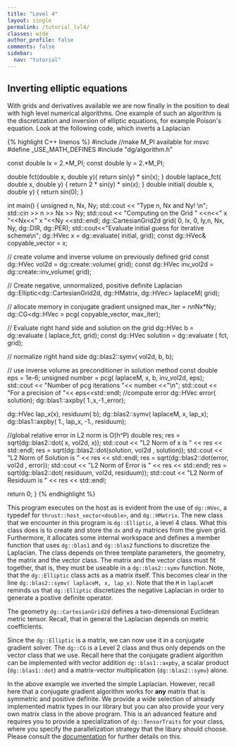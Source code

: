 ```yaml
---
title: "Level 4"
layout: single
permalink: /tutorial_lvl4/
classes: wide
author_profile: false
comments: false
sidebar:
  nav: "tutorial"
---
```

## Inverting elliptic equations

With grids and derivatives available we are now finally in the position
to deal with high level numerical algorithms. One example of such
an algorithm is the discretization and inversion of elliptic equations, for example Poison's equation.
Look at the following code, which inverts a Laplacian

{% highlight C++ linenos %}
#include <iostream>
//make M_PI available for msvc
#define _USE_MATH_DEFINES
#include "dg/algorithm.h"

const double lx = 2.*M_PI;
const double ly = 2.*M_PI;

double fct(double x, double y){
  return sin(y)  * sin(x);
}
double laplace_fct( double x, double y) {
  return 2 * sin(y) * sin(x);
}
double initial( double x, double y) {
  return sin(0);
}

int main()
{
  unsigned n, Nx, Ny;
  std::cout << "Type n, Nx and Ny! \n";
  std::cin >> n >> Nx >> Ny;
  std::cout << "Computing on the Grid " <<n<<" x "<<Nx<<" x "<<Ny <<std::endl;
  dg::CartesianGrid2d grid( 0, lx, 0, ly,n, Nx, Ny, dg::DIR, dg::PER);
  std::cout<<"Evaluate initial guess for iterative scheme\n";
  dg::HVec x = dg::evaluate( initial, grid);
  const dg::HVec& copyable_vector = x;

  // create volume and inverse volume on previously defined grid
  const dg::HVec vol2d = dg::create::volume( grid);
  const dg::HVec inv_vol2d = dg::create::inv_volume( grid);

  // Create negative, unnormalized, positive definite Laplacian
  dg::Elliptic<dg::CartesianGrid2d, dg::HMatrix, dg::HVec> laplaceM( grid);

  // allocate memory in conjugate gradient
  unsigned max_iter = n*n*Nx*Ny;
  dg::CG<dg::HVec > pcg( copyable_vector, max_iter);

  // Evaluate right hand side and solution on the grid
  dg::HVec b = dg::evaluate ( laplace_fct, grid);
  const dg::HVec solution = dg::evaluate ( fct, grid);

  // normalize right hand side
  dg::blas2::symv( vol2d, b, b);

  // use inverse volume as preconditioner in solution method
  const double eps = 1e-6;
  unsigned number = pcg( laplaceM, x, b, inv_vol2d, eps);
  std::cout << "Number of pcg iterations "<< number <<"\n";
  std::cout << "For a precision of "<< eps<<std::endl;
  //compute error
  dg::HVec error( solution);
  dg::blas1::axpby( 1.,x,-1.,error);

  dg::HVec lap_x(x), residuum( b);
  dg::blas2::symv(  laplaceM, x, lap_x);
  dg::blas1::axpby( 1., lap_x, -1., residuum);

  //global relative error in L2 norm is O(h^P)
  double res;
  res = sqrt(dg::blas2::dot( x, vol2d, x));
  std::cout << "L2 Norm of x is               " << res << std::endl;
  res = sqrt(dg::blas2::dot(solution, vol2d , solution));
  std::cout << "L2 Norm of Solution is        " << res << std::endl;
  res = sqrt(dg::blas2::dot(error, vol2d , error));
  std::cout << "L2 Norm of Error is           " << res << std::endl;
  res = sqrt(dg::blas2::dot( residuum, vol2d, residuum));
  std::cout << "L2 Norm of Residuum is        " << res << std::endl;

  return 0;
}
{% endhighlight %}

This program executes on the host as is evident from the use of
 `dg::HVec`, a typedef for `thrust::host_vector<double>`, and `dg::HMatrix`.
 The new class that we encounter in this program is `dg::Elliptic`, a
 level 4 class. What this class does is to create and store the `dx` and `dy` matrices from the given grid. Furthermore, it allocates some
 internal workspace and defines a member function that uses `dg::blas1` and `dg::blas2` functions to discretize the Laplacian.
 The class depends on three template parameters,
 the geometry, the matrix and the vector class. The matrix and the
 vector class must fit together, that is, they must be useable in
 a `dg::blas2::symv` function.  Note, that the `dg::Elliptic` class
 acts as a matrix itself. This becomes clear in the line `dg::blas2::symv( laplaceM, x, lap_x)`. Note that the `M` in `laplaceM`
 reminds us that `dg::Elliptic` discretizes the negative Laplacian in order to
 generate a postive definite operator.

 The geometry `dg::CartesianGrid2d` defines a two-dimensional Euclidean metric
 tensor. Recall, that in general the Laplacian depends on metric coefficients.

Since the `dg::Elliptic` is a matrix, we can now use it in a
conjugate gradient solver. The `dg::CG` is a Level 2 class and thus
only depends on the vector class that we use. Recall here that the
conjugate gradient algorithm can be implemented with vector addition `dg::blas1::axpby`,
a scalar product (`dg::blas1::dot`) and a matrix-vector multiplication (`dg::blas2::symv`) alone.

In the above example we inverted the simple Laplacian. However, recall here
that a conjugate gradient algorithm works for **any** matrix that is symmetric
and positive definite. We provide a wide selection of already implemented
matrix types in our library but you can also provide your very own matrix class
in the above program.
  This is an advanced feature
 and requires you to provide a specialization of `dg::TensorTraits`
 for your class, where you specify the parallelization strategy that
 the libary should choose. Please consult the [documentation](https://feltor-dev.github.io/doc/dg/html/index.html#dispatch) for further details on this.

